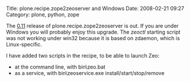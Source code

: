 Title: plone.recipe.zope2zeoserver and Windows
Date: 2008-02-21 09:27
Category: plone, python, zope

The [0.11][] release of plone.recipe.zope2zeoserver is out. If you are
under Windows you will probably enjoy this upgrade. The *zeoctl*
starting script was not working under win32 because it is based on
zdaemon, which is Linux-specific.   
  
I have added two scripts in the recipe, to be able to launch Zeo:   
-   at the command line, with bin\\zeo.bat
-   as a service, with bin\\zeoservice.exe install/start/stop/remove

  [0.11]: http://pypi.python.org/pypi/plone.recipe.zope2zeoserver/0.11

